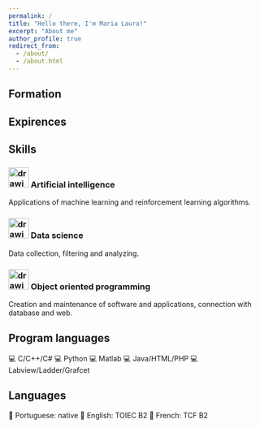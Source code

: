 ```yaml
---
permalink: /
title: "Hello there, I'm Maria Laura!"
excerpt: "About me"
author_profile: true
redirect_from: 
  - /about/
  - /about.html
---
```



Formation
------


Expirences
------


Skills
------

### <img src="https://github.com/laurabrzmeyer/laurabrzmeyer.github.io/assets/23100739/4afe6b15-0ab4-4a56-938d-513e21d2ecc5" alt="drawing" width="40"/> Artificial intelligence
Applications of machine learning and reinforcement learning algorithms.

### <img src="https://github.com/laurabrzmeyer/laurabrzmeyer.github.io/assets/23100739/2c55d876-7816-40b2-aa52-d55612482fa8" alt="drawing" width="40"/> Data science
Data collection, filtering and analyzing.

### <img src="https://github.com/laurabrzmeyer/laurabrzmeyer.github.io/assets/23100739/caedaddd-7326-4f50-ba8d-47295abf5385" alt="drawing" width="40"/> Object oriented programming
Creation and maintenance of software and applications, connection with database and web.

Program languages
------
💻 C/C++/C#
💻 Python
💻 Matlab
💻 Java/HTML/PHP
💻 Labview/Ladder/Grafcet

Languages
------
💬 Portuguese: native
💬 English: TOIEC B2
💬 French: TCF B2
